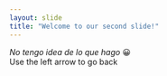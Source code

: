 ```yaml
---
layout: slide
title: "Welcome to our second slide!"
---
```

_No tengo idea de lo que hago_ 😀  
Use the left arrow to go back
